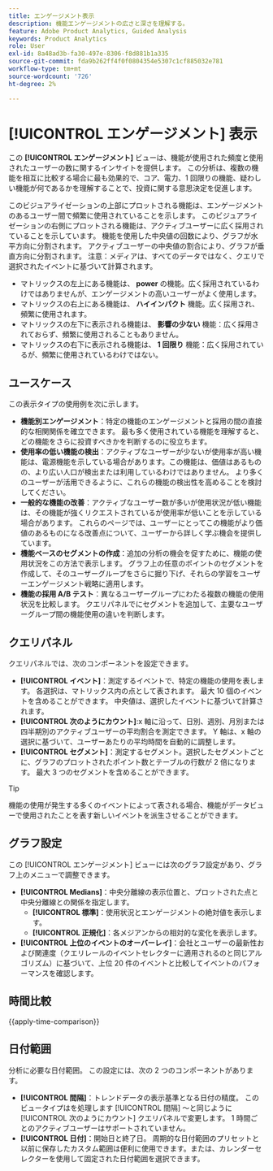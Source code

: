 ```yaml
---
title: エンゲージメント表示
description: 機能エンゲージメントの広さと深さを理解する。
feature: Adobe Product Analytics, Guided Analysis
keywords: Product Analytics
role: User
exl-id: 8a48ad3b-fa30-497e-8306-f8d881b1a335
source-git-commit: fda9b262ff4f0f0804354e5307c1cf885032e781
workflow-type: tm+mt
source-wordcount: '726'
ht-degree: 2%

---
```


# [!UICONTROL エンゲージメント] 表示

この **[!UICONTROL エンゲージメント]** ビューは、機能が使用された頻度と使用されたユーザーの数に関するインサイトを提供します。 この分析は、複数の機能を相互に比較する場合に最も効果的で、コア、電力、1 回限りの機能、疑わしい機能が何であるかを理解することで、投資に関する意思決定を促進します。

このビジュアライゼーションの上部にプロットされる機能は、エンゲージメントのあるユーザー間で頻繁に使用されていることを示します。 このビジュアライゼーションの右側にプロットされる機能は、アクティブユーザーに広く採用されていることを示しています。 機能を使用した中央値の回数により、グラフが水平方向に分割されます。 アクティブユーザーの中央値の割合により、グラフが垂直方向に分割されます。 注意：メディアは、すべてのデータではなく、クエリで選択されたイベントに基づいて計算されます。

* マトリックスの左上にある機能は、 **power** の機能。広く採用されているわけではありませんが、エンゲージメントの高いユーザーがよく使用します。
* マトリックスの右上にある機能は、 **ハイインパクト** 機能。広く採用され、頻繁に使用されます。
* マトリックスの左下に表示される機能は、 **影響の少ない** 機能：広く採用されておらず、頻繁に使用されることもありません。
* マトリックスの右下に表示される機能は、 **1 回限り** 機能：広く採用されているが、頻繁に使用されているわけではない。

## ユースケース

この表示タイプの使用例を次に示します。

* **機能別エンゲージメント**：特定の機能のエンゲージメントと採用の間の直接的な相関関係を確立できます。 最も多く使用されている機能を理解すると、どの機能をさらに投資すべきかを判断するのに役立ちます。
* **使用率の低い機能の検出**：アクティブなユーザーが少ないが使用率が高い機能は、電源機能を示している場合があります。この機能は、価値はあるものの、より広い人口が検出または利用しているわけではありません。 より多くのユーザーが活用できるように、これらの機能の検出性を高めることを検討してください。
* **一般的な機能の改善**：アクティブなユーザー数が多いが使用状況が低い機能は、その機能が強くリクエストされているが使用率が低いことを示している場合があります。 これらのページでは、ユーザーにとってこの機能がより価値のあるものになる改善点について、ユーザーから詳しく学ぶ機会を提供しています。
* **機能ベースのセグメントの作成**：追加の分析の機会を促すために、機能の使用状況をこの方法で表示します。 グラフ上の任意のポイントのセグメントを作成して、そのユーザーグループをさらに掘り下げ、それらの学習をユーザーエンゲージメント戦略に適用します。
* **機能の採用 A/B テスト**：異なるユーザーグループにわたる複数の機能の使用状況を比較します。 クエリパネルでにセグメントを追加して、主要なユーザーグループ間の機能使用の違いを判断します。

## クエリパネル

クエリパネルでは、次のコンポーネントを設定できます。

* **[!UICONTROL イベント]**：測定するイベントで、特定の機能の使用を表します。 各選択は、マトリックス内の点として表されます。 最大 10 個のイベントを含めることができます。 中央値は、選択したイベントに基づいて計算されます。
* **[!UICONTROL 次のようにカウント]**:x 軸に沿って、日別、週別、月別または四半期別のアクティブユーザーの平均割合を測定できます。 Y 軸は、x 軸の選択に基づいて、ユーザーあたりの平均時間を自動的に調整します。
* **[!UICONTROL セグメント]**：測定するセグメント。選択したセグメントごとに、グラフのプロットされたポイント数とテーブルの行数が 2 倍になります。 最大 3 つのセグメントを含めることができます。

>[!TIP]
>
>機能の使用が発生する多くのイベントによって表される場合、機能がデータビューで使用されたことを表す新しいイベントを派生させることができます。

## グラフ設定

この [!UICONTROL エンゲージメント] ビューには次のグラフ設定があり、グラフ上のメニューで調整できます。

* **[!UICONTROL Medians]**：中央分離線の表示位置と、プロットされた点と中央分離線との関係を指定します。
   * **[!UICONTROL 標準]**：使用状況とエンゲージメントの絶対値を表示します。
   * **[!UICONTROL 正規化]**：各メジアンからの相対的な変化を表示します。
* **[!UICONTROL 上位のイベントのオーバーレイ]**：会社とユーザーの最新性および関連度（クエリレールのイベントセレクターに適用されるのと同じアルゴリズム）に基づいて、上位 20 件のイベントと比較してイベントのパフォーマンスを確認します。

## 時間比較

{{apply-time-comparison}}

## 日付範囲

分析に必要な日付範囲。 この設定には、次の 2 つのコンポーネントがあります。

* **[!UICONTROL 間隔]**：トレンドデータの表示基準となる日付の精度。 このビュータイプはを処理します [!UICONTROL 間隔] ～と同じように [!UICONTROL 次のようにカウント] クエリパネルで変更します。 1 時間ごとのアクティブユーザーはサポートされていません。
* **[!UICONTROL 日付]**：開始日と終了日。 周期的な日付範囲のプリセットと以前に保存したカスタム範囲は便利に使用できます。または、カレンダーセレクターを使用して固定された日付範囲を選択できます。
